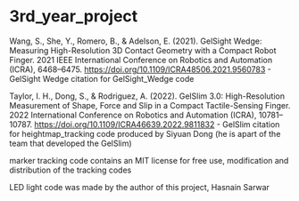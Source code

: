 # 3rd_year_project

Wang, S., She, Y., Romero, B., & Adelson, E. (2021). GelSight Wedge: Measuring High-Resolution 3D Contact Geometry with a Compact Robot Finger. 2021 IEEE International Conference on Robotics and Automation (ICRA), 6468–6475. https://doi.org/10.1109/ICRA48506.2021.9560783 - GelSight Wedge citation for GelSight_Wedge code 

Taylor, I. H., Dong, S., & Rodriguez, A. (2022). GelSlim 3.0: High-Resolution Measurement of Shape, Force and Slip in a Compact Tactile-Sensing Finger. 2022 International Conference on Robotics and Automation (ICRA), 10781–10787. https://doi.org/10.1109/ICRA46639.2022.9811832 - GelSlim citation for heightmap_tracking code produced by Siyuan Dong (he is apart of the team that developed the GelSlim) 

marker tracking code contains an MIT license for free use, modification and distribution of the tracking codes

LED light code was made by the author of this project, Hasnain Sarwar

